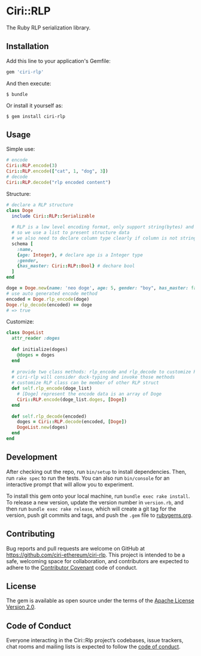 # Ciri::RLP

The Ruby RLP serialization library.

## Installation

Add this line to your application's Gemfile:

```ruby
gem 'ciri-rlp'
```

And then execute:

    $ bundle

Or install it yourself as:

    $ gem install ciri-rlp

## Usage

Simple use:

```ruby
# encode
Ciri::RLP.encode(3)
Ciri::RLP.encode(["cat", 1, "dog", 3])
# decode
Ciri::RLP.decode("rlp encoded content")
```

Structure:
```ruby
# declare a RLP structure
class Doge
  include Ciri::RLP::Serializable
  
  # RLP is a low level encoding format, only support string(bytes) and list.
  # so we use a list to present structure data
  # we also need to declare column type clearly if column is not string
  schema [
    :name,
    {age: Integer}, # declare age is a Integer type
    :gender,
    {has_master: Ciri::RLP::Bool} # dechare bool
  ]
end

doge = Doge.new(name: 'neo doge', age: 5, gender: "boy", has_master: false)
# use auto generated encode method
encoded = Doge.rlp_encode(doge)
Doge.rlp_decode(encoded) == doge 
# => true
```

Customize:
```ruby
class DogeList
  attr_reader :doges
  
  def initialize(doges)
    @doges = doges
  end
  
  # provide two class methods: rlp_encode and rlp_decode to customize RLP behaviour
  # ciri-rlp will consider duck-typing and invoke those methods 
  # customize RLP class can be member of other RLP struct
  def self.rlp_encode(doge_list)
    # [Doge] represent the encode data is an array of Doge 
    Ciri::RLP.encode(doge_list.doges, [Doge])
  end
  
  def self.rlp_decode(encoded)
    doges = Ciri::RLP.decode(encoded, [Doge])
    DogeList.new(doges)
  end
end

```

## Development

After checking out the repo, run `bin/setup` to install dependencies. Then, run `rake spec` to run the tests. You can also run `bin/console` for an interactive prompt that will allow you to experiment.

To install this gem onto your local machine, run `bundle exec rake install`. To release a new version, update the version number in `version.rb`, and then run `bundle exec rake release`, which will create a git tag for the version, push git commits and tags, and push the `.gem` file to [rubygems.org](https://rubygems.org).

## Contributing

Bug reports and pull requests are welcome on GitHub at https://github.com/ciri-ethereum/ciri-rlp. This project is intended to be a safe, welcoming space for collaboration, and contributors are expected to adhere to the [Contributor Covenant](http://contributor-covenant.org) code of conduct.

## License

The gem is available as open source under the terms of the [Apache License Version 2.0](http://www.apache.org/licenses/).

## Code of Conduct

Everyone interacting in the Ciri::Rlp project’s codebases, issue trackers, chat rooms and mailing lists is expected to follow the [code of conduct](https://github.com/[USERNAME]/ciri-rlp/blob/master/CODE_OF_CONDUCT.md).
